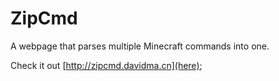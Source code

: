 # ZipCmd
A webpage that parses multiple Minecraft commands into one.

Check it out [http://zipcmd.davidma.cn](here);